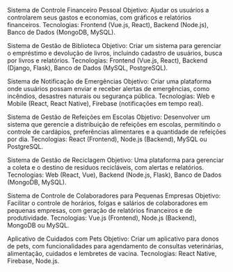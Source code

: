 Sistema de Controle Financeiro Pessoal
Objetivo: Ajudar os usuários a controlarem seus gastos e economias, com gráficos e relatórios financeiros.
Tecnologias: Frontend (Vue.js, React), Backend (Node.js), Banco de Dados (MongoDB, MySQL).


Sistema de Gestão de Biblioteca
Objetivo: Criar um sistema para gerenciar o empréstimo e devolução de livros, incluindo cadastro de usuários, busca por livros e relatórios.
Tecnologias: Frontend (Vue.js, React), Backend (Django, Flask), Banco de Dados (MySQL, PostgreSQL).


Sistema de Notificação de Emergências
Objetivo: Criar uma plataforma onde usuários possam enviar e receber alertas de emergências, como incêndios, desastres naturais ou segurança pública.
Tecnologias: Web e Mobile (React, React Native), Firebase (notificações em tempo real).


Sistema de Gestão de Refeições em Escolas
Objetivo: Desenvolver um sistema que gerencie a distribuição de refeições em escolas, permitindo o controle de cardápios, preferências alimentares e a quantidade de refeições por dia.
Tecnologias: React (Frontend), Node.js (Backend), MySQL ou PostgreSQL.


Sistema de Gestão de Reciclagem
Objetivo: Uma plataforma para gerenciar a coleta e o destino de resíduos recicláveis, com alertas e relatórios.
Tecnologias: Web (React, Vue), Backend (Node.js, Flask), Banco de Dados (MongoDB, MySQL).


Sistema de Controle de Colaboradores para Pequenas Empresas
Objetivo: Facilitar o controle de horários, folgas e salários de colaboradores em pequenas empresas, com geração de relatórios financeiros e de produtividade.
Tecnologias: Vue.js (Frontend), Node.js (Backend), MongoDB ou MySQL.


Aplicativo de Cuidados com Pets
Objetivo: Criar um aplicativo para donos de pets, com funcionalidades para agendamento de consultas veterinárias, alimentação, cuidados e lembretes de vacina.
Tecnologias: React Native, Firebase, Node.js.
